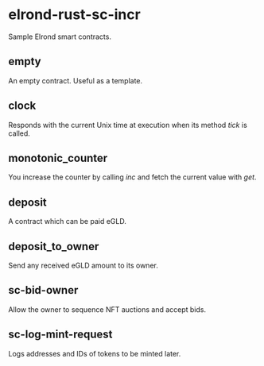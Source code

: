 # elrond-rust-sc-incr

Sample Elrond smart contracts.

## **empty**
An empty contract. Useful as a template.

## **clock**
Responds with the current Unix time at execution when its method _tick_ is called.

## **monotonic_counter**
You increase the counter by calling _inc_ and fetch the current value with _get_.

## **deposit**
A contract which can be paid eGLD.

## **deposit_to_owner**
Send any received eGLD amount to its owner.

## **sc-bid-owner**
Allow the owner to sequence NFT auctions and accept bids.

## **sc-log-mint-request**
Logs addresses and IDs of tokens to be minted later.

